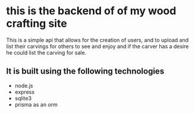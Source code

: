 # this is the backend of of my wood crafting site

This is a simple api that allows for the creation of users, and to upload and list their carvings for others to see and enjoy and if the carver has a desire he could list the carving for sale.

## It is built using the following technologies

* node.js
* express
* sqlite3
* prisma as an orm
